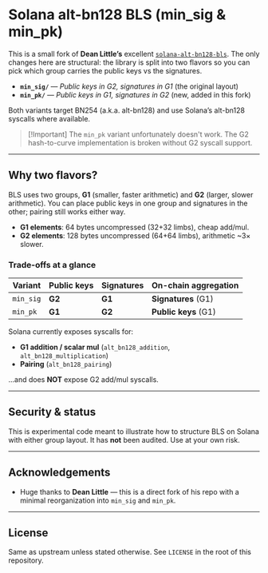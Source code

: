 # Solana alt-bn128 BLS (min\_sig & min\_pk)

This is a small fork of **Dean Little’s** excellent [`solana-alt-bn128-bls`](https://github.com/deanmlittle/solana-alt-bn128-bls).
The only changes here are structural: the library is split into two flavors so you can pick which group carries the public keys vs the signatures.

* **`min_sig/`** — *Public keys in G2, signatures in G1* (the original layout)
* **`min_pk/`** — *Public keys in G1, signatures in G2* (new, added in this fork)

Both variants target BN254 (a.k.a. alt-bn128) and use Solana’s alt-bn128 syscalls where available.

> [!Important] The `min_pk` variant unfortunately doesn't work. The G2 hash-to-curve implementation is broken without G2 syscall support.

---

## Why two flavors?

BLS uses two groups, **G1** (smaller, faster arithmetic) and **G2** (larger, slower arithmetic).
You can place public keys in one group and signatures in the other; pairing still works either way.

* **G1 elements**: 64 bytes uncompressed (32+32 limbs), cheap add/mul.
* **G2 elements**: 128 bytes uncompressed (64+64 limbs), arithmetic \~3× slower.

### Trade-offs at a glance

| Variant   | Public keys | Signatures | On-chain aggregation |
| --------- | ----------- | ---------- | -------------------- |
| `min_sig` | **G2**      | **G1**     | **Signatures** (G1)  |
| `min_pk`  | **G1**      | **G2**     | **Public keys** (G1) |

Solana currently exposes syscalls for:

* **G1 addition / scalar mul** (`alt_bn128_addition`, `alt_bn128_multiplication`)
* **Pairing** (`alt_bn128_pairing`)

...and does **NOT** expose G2 add/mul syscalls.

---

## Security & status

This is experimental code meant to illustrate how to structure BLS on Solana with either group layout. It has **not** been audited. Use at your own risk.

---

## Acknowledgements

* Huge thanks to **Dean Little** — this is a direct fork of his repo with a minimal reorganization into `min_sig` and `min_pk`.

---

## License

Same as upstream unless stated otherwise. See `LICENSE` in the root of this repository.
